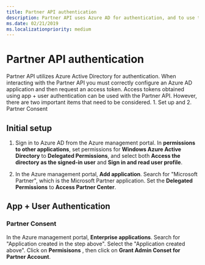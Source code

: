 ```yaml
---
title: Partner API authentication
description: Partner API uses Azure AD for authentication, and to use the Partner APIs you must configure your authentication settings correctly.
ms.date: 02/21/2019
ms.localizationpriority: medium
---
```


# Partner API authentication

Partner API utilizes Azure Active Directory for authentication. When interacting with the Partner API you must correctly configure an Azure AD application and then request an access token. Access tokens obtained using app + user authentication can be used with the Partner API. However, there are two important items that need to be considered. 1. Set up and 2. Partner Consent

## Initial setup

1. Sign in to Azure AD from the Azure management portal. In **permissions to other applications**, set permissions for **Windows Azure Active Directory** to **Delegated Permissions**, and select both **Access the directory as the signed-in user** and **Sign in and read user profile**.

2. In the Azure management portal, **Add application**. Search for "Microsoft Partner", which is the Microsoft Partner application. Set the **Delegated Permissions** to **Access Partner Center**. 

## App + User Authentication
### Partner Consent

In the Azure management portal, **Enterprise applications**. Search for "Application created in the step above". Select the "Application created above". Click on **Permisisons** , then click on **Grant Admin Conset for Partner Account**.
